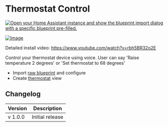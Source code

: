 # Thermostat Control

[![Open your Home Assistant instance and show the blueprint import dialog with a specific blueprint pre-filled.](https://my.home-assistant.io/badges/blueprint_import.svg)](https://my.home-assistant.io/redirect/blueprint_import/?blueprint_url=https%3A%2F%2Fraw.githubusercontent.com%2Fdinki%2FView-Assist%2Fmain%2FView_Assist_custom_sentences%2FThermostat_Control%2Fblueprint-thermostatcontrol.yaml)

[![Image](https://img.youtube.com/vi/rbh5BR32o2E/mqdefault.jpg)](https://www.youtube.com/watch?v=rbh5BR32o2E)

Detailed install video: https://www.youtube.com/watch?v=rbh5BR32o2E

Control your thermostat device using voice.  User can say 'Raise temperature 2 degrees' or 'Set thermostat to 68 degrees'

* Import [raw blueprint](https://raw.githubusercontent.com/dinki/View-Assist/main/View%20Assist%20custom%20sentences/Thermostat%20Control/blueprint-thermostatcontrol.yaml) and configure
* Create [thermostat](../views/thermostat) view

## Changelog

| Version | Description |
| ------- | ----------- |
| v 1.0.0 | Initial release |
